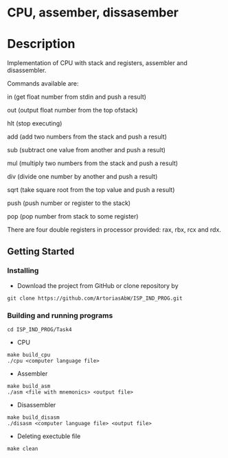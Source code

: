 # CPU, assember, dissasember
# Description

Implementation of CPU with stack and registers, assembler and disassembler.

Commands available are:

in (get float number from stdin and push a result)

out (output float number from the top ofstack)

hlt (stop executing)

add (add two numbers from the stack and push a result)

sub (subtract one value from another and push a result)

mul (multiply two numbers from the stack and push a result)

div (divide one number by another and push a result)

sqrt (take square root from the top value and push a result)

push (push number or register to the stack)

pop (pop number from stack to some register)

There are four double registers in processor provided: rax, rbx, rcx and rdx.

## Getting Started

### Installing
 
 * Download the project from GitHub or clone repository by
 
```
git clone https://github.com/ArtoriasAbW/ISP_IND_PROG.git
```

### Building and running programs

```
cd ISP_IND_PROG/Task4
```

* CPU
```
make build_cpu
./cpu <computer language file>
```


* Assembler
```
make build_asm
./asm <file with mnemonics> <output file>
```


* Disassembler
```
make build_disasm
./disasm <computer language file> <output file>
```

* Deleting exectuble file
```
make clean
```
